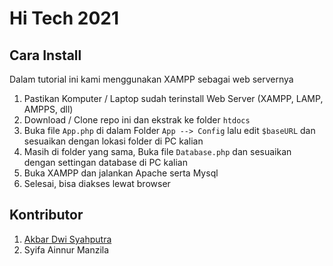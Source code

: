 # Hi Tech 2021

## Cara Install
Dalam tutorial ini kami menggunakan XAMPP sebagai web servernya
1. Pastikan Komputer / Laptop sudah terinstall Web Server (XAMPP, LAMP, AMPPS, dll)
2. Download / Clone repo ini dan ekstrak ke folder `htdocs`
3. Buka file `App.php` di dalam Folder `App --> Config` lalu edit `$baseURL` dan sesuaikan dengan lokasi folder di PC kalian
4. Masih di folder yang sama, Buka file `Database.php` dan sesuaikan dengan settingan database di PC kalian
5. Buka XAMPP dan jalankan Apache serta Mysql
6. Selesai, bisa diakses lewat browser

## Kontributor
1. [Akbar Dwi Syahputra](https://www.akbardwi.my.id)
2. Syifa Ainnur Manzila

